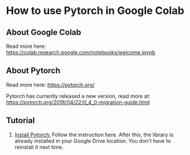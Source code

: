 # How to use Pytorch in Google Colab

## About Google Colab
Read more here: https://colab.research.google.com/notebooks/welcome.ipynb

## About Pytorch
Read more here: https://pytorch.org/

Pytorch has currently released a new version, read more at: https://pytorch.org/2018/04/22/0_4_0-migration-guide.html

## Tutorial
1. [Install Pytorch:](https://github.com/Aleadinglight/Colab-example/blob/master/Colab_With_Pytorch.ipynb) Follow the instruction here. After this, the library is already installed in your Google Drive location. You don't have to reinstall it next time.
